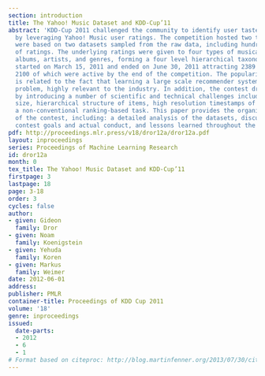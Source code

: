 ```yaml
---
section: introduction
title: The Yahoo! Music Dataset and KDD-Cup’11
abstract: 'KDD-Cup 2011 challenged the community to identify user tastes in music
  by leveraging Yahoo! Music user ratings. The competition hosted two tracks, which
  were based on two datasets sampled from the raw data, including hundreds of millions
  of ratings. The underlying ratings were given to four types of musical items: tracks,
  albums, artists, and genres, forming a four level hierarchical taxonomy. The challenge
  started on March 15, 2011 and ended on June 30, 2011 attracting 2389 participants,
  2100 of which were active by the end of the competition. The popularity of the challenge
  is related to the fact that learning a large scale recommender systems is a generic
  problem, highly relevant to the industry. In addition, the contest drew interest
  by introducing a number of scientific and technical challenges including dataset
  size, hierarchical structure of items, high resolution timestamps of ratings, and
  a non-conventional ranking-based task. This paper provides the organizers’ account
  of the contest, including: a detailed analysis of the datasets, discussion of the
  contest goals and actual conduct, and lessons learned throughout the contest.'
pdf: http://proceedings.mlr.press/v18/dror12a/dror12a.pdf
layout: inproceedings
series: Proceedings of Machine Learning Research
id: dror12a
month: 0
tex_title: The Yahoo! Music Dataset and KDD-Cup’11
firstpage: 3
lastpage: 18
page: 3-18
order: 3
cycles: false
author:
- given: Gideon
  family: Dror
- given: Noam
  family: Koenigstein
- given: Yehuda
  family: Koren
- given: Markus
  family: Weimer
date: 2012-06-01
address: 
publisher: PMLR
container-title: Proceedings of KDD Cup 2011
volume: '18'
genre: inproceedings
issued:
  date-parts:
  - 2012
  - 6
  - 1
# Format based on citeproc: http://blog.martinfenner.org/2013/07/30/citeproc-yaml-for-bibliographies/
---
```

